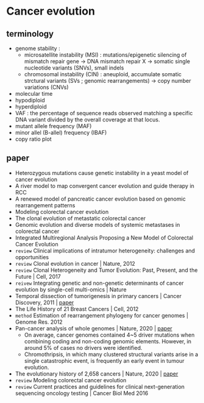 # Cancer evolution
## terminology
- genome stability : 
  - microsatellite instability (MSI) : mutations/epigenetic silencing of mismatch repair gene -> DNA mismatch repair X -> somatic single nucleotide variants (SNVs), small indels
  - chromosomal instability (CIN) : aneuploid, accumulate somatic strctural variants (SVs ; genomic rearrangements) -> copy number variations (CNVs)
- molecular time
- hypodiploid
- hyperdiploid
- VAF : the percentage of sequence reads observed matching a specific DNA variant divided by the overall coverage at that locus. 
- mutant allele frequency (MAF)
- minor allel (B-allel) frequency (IBAF)
- copy ratio plot
## paper
- Heterozygous mutations cause genetic instability in a yeast model of cancer evolution
- A river model to map convergent cancer evolution and guide therapy in RCC
- A renewed model of pancreatic cancer evolution based on genomic rearrangement patterns
- Modeling colorectal cancer evolution
- The clonal evolution of metastatic colorectal cancer
- Genomic evolution and diverse models of systemic metastases in colorectal cancer
- Integrated Multiregional Analysis Proposing a New Model of Colorectal Cancer Evolution 
- `review` Clinical implications of intratumor heterogeneity: challenges and opportunities
- `review` Clonal evolution in cancer | Nature, 2012
- `review` Clonal Heterogeneity and Tumor Evolution: Past, Present, and the Future | Cell, 2017
- `reivew` Integrating genetic and non-genetic determinants of cancer evolution by single-cell multi-omics | Nature
- Temporal dissection of tumorigenesis in primary cancers | Cancer Discovery, 2011 | [paper](https://cancerdiscovery.aacrjournals.org/content/candisc/1/2/137.full.pdf)
- The Life History of 21 Breast Cancers | Cell, 2012
- `method` Estimation of rearrangement phylogeny for cancer genomes | Genome Res. 2012
- Pan-cancer analysis of whole genomes | Nature, 2020 | [paper](https://www.nature.com/articles/s41586-020-1969-6#Fig5)
  - On average, cancer genomes contained 4~5 driver mutations when combining coding and non-coding genomic elements. However, in around 5% of cases no drivers were identified.
  - Chromothripsis, in which many clustered structural variants arise in a single catastrophic event, is frequently an early event in tumour evolution.
- The evolutionary history of 2,658 cancers | Nature, 2020 | [paper](https://www.nature.com/articles/s41586-019-1907-7)
- `review` Modeling colorectal cancer evolution
- `review` Current practices and guidelines for clinical next-generation sequencing oncology testing | Cancer Biol Med 2016
